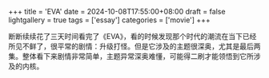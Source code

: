 +++
title = 'EVA'
date = 2024-10-08T17:55:00+08:00
draft = false
lightgallery = true
tags = ['essay']
categories = ['movie']
+++

断断续续花了三天时间看完了《EVA》，看的时候发现那个时代的潮流在当下已经所见不鲜了，很平常的剧情：升级打怪。但是它涉及的主题很深奥，尤其是最后两集。整体看下来剧情非常简单，主题异常深奥难懂，可能得二刷才能领悟到它所涉及的内核。
